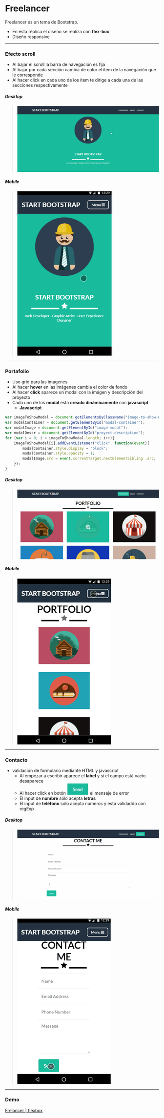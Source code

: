 # Freelancer

Freelancer es un tema de Bootstrap.    
+ En ésta réplica el diseño se realiza con **flex-box**
+ Diseño responsive

---
### Efecto scroll
+ Al bajar el scroll la barra de navegación es fija
+ Al bajar por cada sección cambia de color el item de la navegación que le corresponde
+ Al hacer click en cada uno de los item te dirige a  cada una de las secciones respectivamente

##### _Desktop_
>![Scroll effect in desktop](gif/freelancer-scroll.gif "Scroll effect in desktop")

##### _Mobile_
>![Scroll effect in mobile](gif/freelancer-scroll-mobile.gif "Scroll effect in mobile")

----
### Portafolio
+ Uso grid para las imágenes
+ Al hacer **hover** en las imágenes cambia el color de fondo
+ Al hacer **click** aparece un modal con la imágen y descripción del proyecto
+ Cada uno de los **modal** esta **creado dinámicamente** con **javascript**
    * **Javascript**
    
```js
var imageToShowModal = document.getElementsByClassName("image-to-show-modal");
var modalContainer = document.getElementById("modal-container");
var modalImage = document.getElementById("image-modal");
var modalDescr = document.getElementById("proyect-description");
for (var i = 0; i < imageToShowModal.length; i++){
    imageToShowModal[i].addEventListener("click", function(event){
        modalContainer.style.display = "block";
        modalContainer.style.opacity = 1;
        modalImage.src = event.currentTarget.nextElementSibling .src;
    });
}
```


##### _Desktop_
>![Modal in desktop](gif/freelancer-modal-desktop.gif "Modal in desktop")

##### _Mobile_
>![Modal in mobile](gif/freelancer-modal-mobile.gif "Modal in mobile")

---
### Contacto
+ validación de formulario mediante HTML y javascript
    * Al empezar a escribir aparece el **label** y si el campo está vacío desaparece
    * Al hacer click en botón ![Form's send button](gif/freelancer-button-send.JPG "Form's send button")  el mensaje de error
    * El input de **nombre** sólo acepta **letras**
    * El input de **teléfono** sólo acepta números y está validaddo con regExp
    

##### _Desktop_
>![Form in desktop](gif/freelancer-form-desktop.gif "Form in desktop")

##### _Mobile_
>![Form in mobile](gif/freelancer-form-mobile.gif "Form in mobile")    

---
### Demo
[Frelancer | flexbox](https://ely405.github.io/start-boostrap/)
